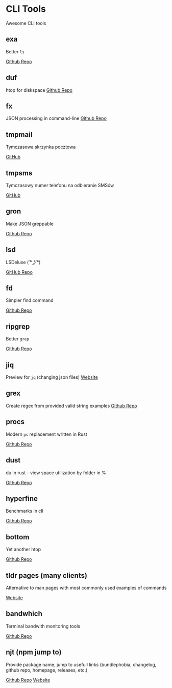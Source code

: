 # CLI Tools

Awesome CLI tools

## exa

Better `ls`

[Github Repo](https://github.com/ogham/exa)

## duf

htop for diskspace
[Github Repo](https://github.com/muesli/duf)

## fx

JSON processing in command-line
[Github Repo](https://github.com/antonmedv/fx)

## tmpmail

Tymczasowa skrzynka pocztowa

[GitHub](https://github.com/sdushantha/tmpmail)

## tmpsms

Tymczasowy numer telefonu na odbieranie SMSów

[GitHub](https://github.com/sdushantha/tmpsms)

## gron

Make JSON greppable

[Github Repo](https://github.com/tomnomnom/gron)

## lsd

LSDeluxe ( ͡° ͜ʖ ͡°)

[GitHub Repo](https://github.com/Peltoche/lsd)

## fd

Simpler find command

[Github Repo](https://github.com/sharkdp/fd)

## ripgrep

Better `grep`

[Github Repo](https://github.com/sharkdp/fd)

## jiq

Preview for `jq` (changing json files)
[Website](https://sr.ht/~gpanders/ijq/)

## grex

Create regex from provided valid string examples
[Github Repo](https://github.com/pemistahl/grex)

## procs

Modern `ps` replacement written in Rust

[Github Repo](https://github.com/dalance/procs)

## dust

du in rust - view space utilization by folder in %

[Github Repo](https://github.com/bootandy/dust)

## hyperfine

Benchmarks in cli

[Github Repo](https://github.com/sharkdp/hyperfine)

## bottom

Yet another htop

[Github Repo](https://github.com/ClementTsang/bottom)

## tldr pages (many clients)

Alternative to man pages with most commonly used examples of commands

[Website](https://tldr.sh/)

## bandwhich

Terminal bandwith monitoring tools

[Github Repo](https://github.com/imsnif/bandwhich)

## njt (npm jump to)

Provide package name, jump to usefull links (bundlephobia, changelog, github repo, homepage, releases, etc.)

[Github Repo](https://github.com/kachkaev/njt/blob/main/README.md#getting-njt)
[Website](https://njt.vercel.app)
